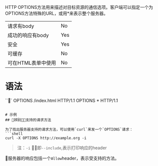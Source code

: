<!--The HTTP OPTIONS method is used to describe the communication options for the target resource. The client can specify a specific URL for the OPTIONS method, or an asterisk (*) to refer to the entire server.
-->
HTTP OPTIONS方法用来描述对目标资源的通信选项。客户端可以指定一个为OPTIONS方法特殊的URL，或用*来表示整个服务器。

<!--
Request has body	No
Successful response has body	Yes
Safe	Yes
Idempotent	Yes
Cacheable	No
Allowed in HTML forms
-->

|||
|-|-|
|请求有body|No|
|成功的响应有body|Yes|
|安全|Yes|
|可缓存|No|
|可在HTML表单中使用|No|

# 语法
```
OPTIONS /index.html HTTP/1.1
OPTIONS * HTTP/1.1
```

# 示例
## 辨别支持的请求方法

为了找出服务器支持的请求方法，可以使用`curl`来发一个`OPTIONS`请求：
```shell
curl -X OPTIONS http://example.org -i
```
>注：`-i` 即`--include`,表示打印响应的header

服务器的响应包括一个`Allow`header，表示受支持的方法。